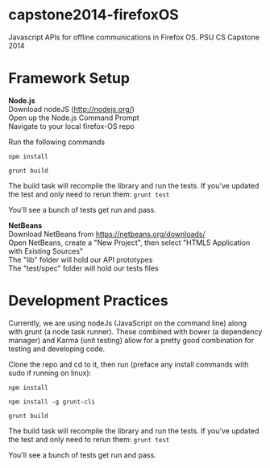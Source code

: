 capstone2014-firefoxOS
======================

Javascript APIs for offline communications in Firefox OS. PSU CS Capstone 2014

Framework Setup
======================

**Node.js**  
Download nodeJS (http://nodejs.org/)  
Open up the Node.js Command Prompt  
Navigate to your local firefox-OS repo  

Run the following commands  

````npm install````

````grunt build````

The build task will recompile the library and run the tests. If you've updated the test and only need to rerun them:
````grunt test````

You'll see a bunch of tests get run and pass.  

**NetBeans**  
Download NetBeans from https://netbeans.org/downloads/  
Open NetBeans, create a "New Project", then select "HTML5 Application with Existing Sources"  
The "lib" folder will hold our API prototypes  
The "test/spec" folder will hold our tests files  

Development Practices
=====================

Currently, we are using nodeJs (JavaScript on the command line) along
with grunt (a node task runner). These combined with bower (a
dependency manager) and Karma (unit testing) allow for a pretty good
combination for testing and developing code.

Clone the repo and cd to it, then run (preface any install commands with sudo if running on linux):

````npm install````

````npm install -g grunt-cli````

````grunt build````

The build task will recompile the library and run the tests. If you've updated the test and only need to rerun them:
````grunt test````

You'll see a bunch of tests get run and pass.
